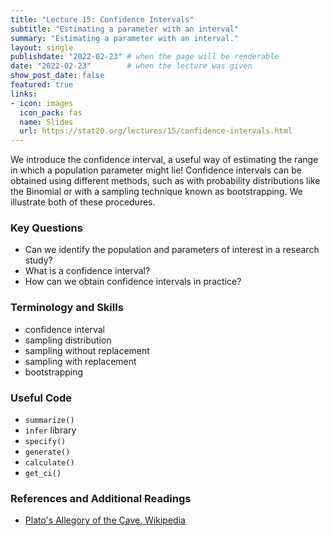 ```yaml
---
title: "Lecture 15: Confidence Intervals"
subtitle: "Estimating a parameter with an interval"
summary: "Estimating a parameter with an interval."
layout: single
publishdate: "2022-02-23" # when the page will be renderable
date: "2022-02-23"        # when the lecture was given
show_post_date: false
featured: true
links:
- icon: images
  icon_pack: fas
  name: Slides
  url: https://stat20.org/lectures/15/confidence-intervals.html
---
```


We introduce the confidence interval, a useful way of estimating the range in which a population parameter might lie! Confidence intervals can be obtained using different methods, such as with probability distributions like the Binomial or with a sampling technique known as bootstrapping. We illustrate both of these procedures. 

### Key Questions

- Can we identify the population and parameters of interest in a research     study?
- What is a confidence interval?
- How can we obtain confidence intervals in practice?

### Terminology and Skills

- confidence interval
- sampling distribution
- sampling without replacement
- sampling with replacement
- bootstrapping

### Useful Code

- `summarize()`
- `infer` library
- `specify()`
- `generate()`
- `calculate()`
- `get_ci()`


### References and Additional Readings

- [Plato's Allegory of the Cave, Wikipedia](https://en.wikipedia.org/wiki/Allegory_of_the_cave)
